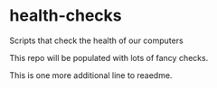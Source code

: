 # health-checks
Scripts that check the health of our computers

This repo will be populated with lots of fancy checks.

This is one more additional line to reaedme.
